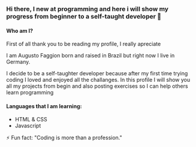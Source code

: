 ### Hi there, I new at programming and here i will show my progress from beginner to a self-taught developer 👋

<h4><strong>Who am I?</strong> </h4>

<p>First of all thank you to be reading my profile, I really apreciate</p>
<p>I am Augusto Faggion born and raised in Brazil but right now I live in Germany.</p>
<p>I decide to be a self-taughter developer because after my first time trying coding I loved and enjoyed all the challanges. In this profile I will show you all my projects from begin and also posting exercises so I can help others learn programming</p>

<h4><strong>Languages that I am learning:</strong></h4>
    <ul>
        <li>HTML & CSS </li>
        <li>Javascript </li>
    </ul>

<p>⚡ Fun fact: "Coding is more than a profession."</p>

<!--
**augustofaggion/augustofaggion** is a ✨ _special_ ✨ repository because its `README.md` (this file) appears on your GitHub profile.

Here are some ideas to get you started:

- 🔭 I’m currently working on ...
- 🌱 I’m currently learning ...
- 👯 I’m looking to collaborate on ...
- 🤔 I’m looking for help with ...
- 💬 Ask me about ...
- 📫 How to reach me: ...
- 😄 Pronouns: ...
- ⚡ Fun fact: ...
-->
